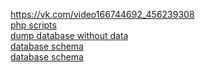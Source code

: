 https://vk.com/video166744692_456239308<br />
[php scripts](library.rar)<br />
[dump database without data](dump_without_data.sql)<br />
[database schema](kursach5.png)<br />
[database schema](kursach5_draw.jpg)<br />